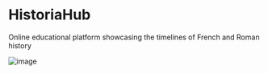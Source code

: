 # HistoriaHub
Online educational platform showcasing the timelines of French and Roman history 

![image](https://github.com/ylu8888/HistoriaHub/assets/123523291/2211bcff-969d-4cda-8588-680eb6532c6e)

